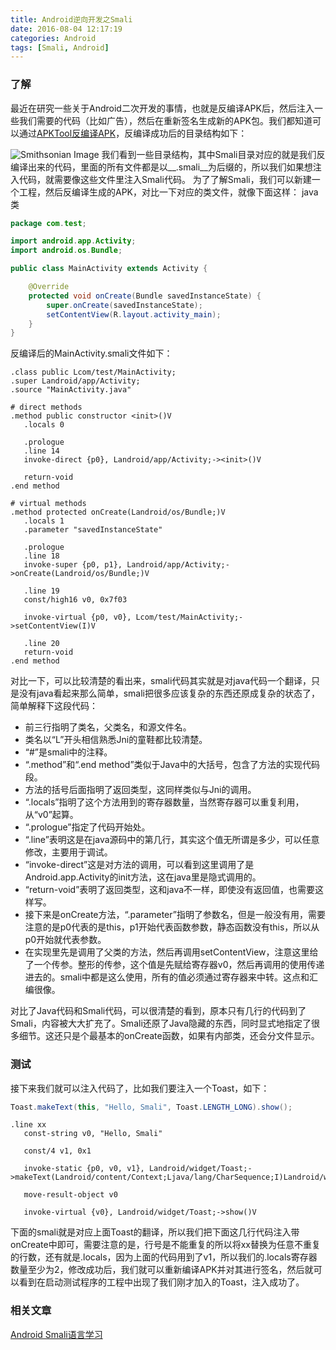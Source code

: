 ```yaml
---
title: Android逆向开发之Smali
date: 2016-08-04 12:17:19
categories: Android
tags: [Smali, Android]
---
```


### 了解
最近在研究一些关于Android二次开发的事情，也就是反编译APK后，然后注入一些我们需要的代码（比如广告），然后在重新签名生成新的APK包。我们都知道可以通过[APKTool反编译APK]，反编译成功后的目录结构如下：

<!--more-->

![Smithsonian Image](/images/android-reverse-develop-smali/mulu.png)
我们看到一些目录结构，其中Smali目录对应的就是我们反编译出来的代码，里面的所有文件都是以__.smali__为后缀的，所以我们如果想注入代码，就需要像这些文件里注入Smali代码。
为了了解Smali，我们可以新建一个工程，然后反编译生成的APK，对比一下对应的类文件，就像下面这样：
java类
```java
package com.test;

import android.app.Activity;
import android.os.Bundle;

public class MainActivity extends Activity {

    @Override
    protected void onCreate(Bundle savedInstanceState) {
	    super.onCreate(savedInstanceState);
	    setContentView(R.layout.activity_main);
	}
}
```
反编译后的MainActivity.smali文件如下：
```smali
.class public Lcom/test/MainActivity;
.super Landroid/app/Activity;
.source "MainActivity.java"

# direct methods
.method public constructor <init>()V
   .locals 0

   .prologue
   .line 14
   invoke-direct {p0}, Landroid/app/Activity;-><init>()V

   return-void
.end method

# virtual methods
.method protected onCreate(Landroid/os/Bundle;)V
   .locals 1
   .parameter "savedInstanceState"

   .prologue
   .line 18
   invoke-super {p0, p1}, Landroid/app/Activity;->onCreate(Landroid/os/Bundle;)V

   .line 19
   const/high16 v0, 0x7f03

   invoke-virtual {p0, v0}, Lcom/test/MainActivity;->setContentView(I)V

   .line 20
   return-void
.end method
```
对比一下，可以比较清楚的看出来，smali代码其实就是对java代码一个翻译，只是没有java看起来那么简单，smali把很多应该复杂的东西还原成复杂的状态了，简单解释下这段代码：
 * 前三行指明了类名，父类名，和源文件名。
 *  类名以“L”开头相信熟悉Jni的童鞋都比较清楚。
 * “#”是smali中的注释。
 * “.method”和“.end method”类似于Java中的大括号，包含了方法的实现代码段。
 * 方法的括号后面指明了返回类型，这同样类似与Jni的调用。
 * “.locals”指明了这个方法用到的寄存器数量，当然寄存器可以重复利用，从“v0”起算。
 * “.prologue”指定了代码开始处。
 * “.line”表明这是在java源码中的第几行，其实这个值无所谓是多少，可以任意修改，主要用于调试。
 * “invoke-direct”这是对方法的调用，可以看到这里调用了是Android.app.Activity的init方法，这在java里是隐式调用的。
 * “return-void”表明了返回类型，这和java不一样，即使没有返回值，也需要这样写。
 * 接下来是onCreate方法，“.parameter”指明了参数名，但是一般没有用，需要注意的是p0代表的是this，p1开始代表函数参数，静态函数没有this，所以从p0开始就代表参数。
 * 在实现里先是调用了父类的方法，然后再调用setContentView，注意这里给了一个传参。整形的传参，这个值是先赋给寄存器v0，然后再调用的使用传递进去的。smali中都是这么使用，所有的值必须通过寄存器来中转。这点和汇编很像。

对比了Java代码和Smali代码，可以很清楚的看到，原本只有几行的代码到了Smali，内容被大大扩充了。Smali还原了Java隐藏的东西，同时显式地指定了很多细节。这还只是个最基本的onCreate函数，如果有内部类，还会分文件显示。

### 测试
接下来我们就可以注入代码了，比如我们要注入一个Toast，如下：
```java
Toast.makeText(this, "Hello, Smali", Toast.LENGTH_LONG).show();
```
```smali
.line xx
   const-string v0, "Hello, Smali"

   const/4 v1, 0x1

   invoke-static {p0, v0, v1}, Landroid/widget/Toast;->makeText(Landroid/content/Context;Ljava/lang/CharSequence;I)Landroid/widget/Toast;

   move-result-object v0

   invoke-virtual {v0}, Landroid/widget/Toast;->show()V
```
下面的smali就是对应上面Toast的翻译，所以我们把下面这几行代码注入带onCreate中即可，需要注意的是，行号是不能重复的所以将xx替换为任意不重复的行数，还有就是.locals，因为上面的代码用到了v1，所以我们的.locals寄存器数量至少为2，修改成功后，我们就可以重新编译APK并对其进行签名，然后就可以看到在启动测试程序的工程中出现了我们刚才加入的Toast，注入成功了。

### 相关文章
[Android Smali语言学习]

[Android Smali语言学习]: http://blog.csdn.net/wdaming1986/article/details/8299996
[APKTool反编译APK]: http://wangchao.im/2016/01/20/android-secondary-build/
